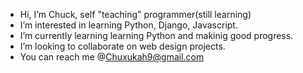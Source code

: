 - Hi, I’m Chuck, self "teaching" programmer(still learning)
- I’m interested in learning Python, Django, Javascript.
- I’m currently learning learning Python and makinig good progress.
- I’m looking to collaborate on web design projects.
- You can reach me @Chuxukah9@gmail.com

<!---
ChukwumaU/ChukwumaU is a ✨ special ✨ repository because its `README.md` (this file) appears on your GitHub profile.
You can click the Preview link to take a look at your changes.
--->
